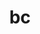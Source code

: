 ---
title: "bc"
layout: cache
categories: [package, develop-2024-03-24]
meta: {"versions": ["1.07.1"], "compilers": ["gcc@=11.4.0"], "oss": ["ubuntu22.04"], "platforms": ["linux"], "targets": ["x86_64_v3"], "stacks": ["root", "tutorial"], "num_specs": 1, "num_specs_by_stack": {"tutorial": 1, "root": 1}}
spec_details: [{"hash": "bmrvzfktcsv2cppsfci2qtbppdnwhfvw", "compiler": "gcc@=11.4.0", "versions": ["1.07.1"], "os": "ubuntu22.04", "platform": "linux", "target": "x86_64_v3", "variants": ["build_system=autotools"], "stacks": ["tutorial", "root"], "size": "-", "tarball": "https://binaries.spack.io/releases/develop-2024-03-24/build_cache/linux-ubuntu22.04-x86_64_v3/gcc-11.4.0/bc-1.07.1/linux-ubuntu22.04-x86_64_v3-gcc-11.4.0-bc-1.07.1-bmrvzfktcsv2cppsfci2qtbppdnwhfvw.spack"}]
---